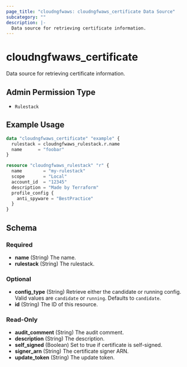 ```yaml
---
page_title: "cloudngfwaws: cloudngfwaws_certificate Data Source"
subcategory: ""
description: |-
  Data source for retrieving certificate information.
---
```


# cloudngfwaws_certificate

Data source for retrieving certificate information.


## Admin Permission Type

* `Rulestack`


## Example Usage

```terraform
data "cloudngfwaws_certificate" "example" {
  rulestack = cloudngfwaws_rulestack.r.name
  name      = "foobar"
}

resource "cloudngfwaws_rulestack" "r" {
  name        = "my-rulestack"
  scope       = "Local"
  account_id  = "12345"
  description = "Made by Terraform"
  profile_config {
    anti_spyware = "BestPractice"
  }
}
```


<!-- schema generated by tfplugindocs -->
## Schema

### Required

- **name** (String) The name.
- **rulestack** (String) The rulestack.

### Optional

- **config_type** (String) Retrieve either the candidate or running config. Valid values are `candidate` or `running`. Defaults to `candidate`.
- **id** (String) The ID of this resource.

### Read-Only

- **audit_comment** (String) The audit comment.
- **description** (String) The description.
- **self_signed** (Boolean) Set to true if certificate is self-signed.
- **signer_arn** (String) The certificate signer ARN.
- **update_token** (String) The update token.
